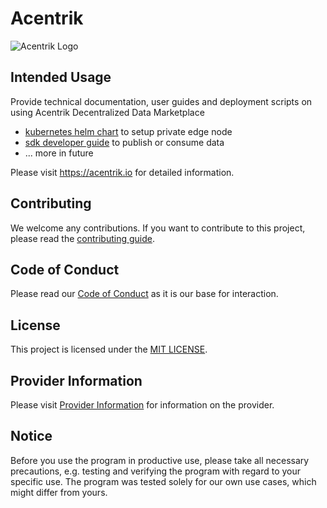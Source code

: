 # Acentrik
![Acentrik Logo](https://github.com/Daimler/acentrik/blob/master/logo-pack/Pantone/logomark-forwhitebg.svg)

## Intended Usage

Provide technical documentation, user guides and deployment scripts on using Acentrik Decentralized Data Marketplace
- [kubernetes helm chart](helm-charts/README.md) to setup private edge node
- [sdk developer guide](sdk/README.md) to publish or consume data
- ... more in future

Please visit <https://acentrik.io> for detailed information.

## Contributing

We welcome any contributions.
If you want to contribute to this project, please read the [contributing guide](CONTRIBUTING.md).

## Code of Conduct

Please read our [Code of Conduct](CODE_OF_CONDUCT.md) as it is our base for interaction.

## License

This project is licensed under the [MIT LICENSE](LICENSE).

## Provider Information

Please visit [Provider Information](PROVIDER_INFORMATION.md) for information on the provider.

## Notice
Before you use the program in productive use, please take all necessary precautions, e.g. testing and verifying the program with regard to your specific use. The program was tested solely for our own use cases, which might differ from yours.
